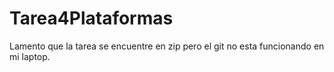 # Tarea4Plataformas

Lamento que la tarea se encuentre en zip pero el git no esta funcionando en mi laptop. 

